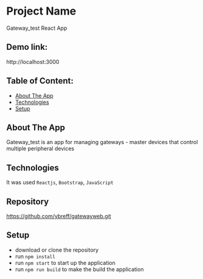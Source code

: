 # Project Name
Gateway_test React App

## Demo link:
http://localhost:3000

## Table of Content:

- [About The App](#about-the-app)
- [Technologies](#technologies)
- [Setup](#setup)

## About The App
Gateway_test is an app for  managing gateways - master devices that control multiple peripheral devices

## Technologies
It was used `Reactjs`, `Bootstrap`, `JavaScript`

## Repository
https://github.com/ybreff/gatewayweb.git

## Setup
- download or clone the repository
- run `npm install`
- run `npm start` to start up the application
- run `npm run build` to make the build the application
